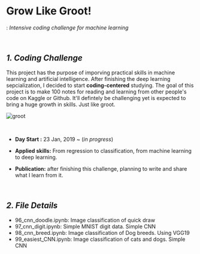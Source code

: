 # Grow Like Groot!
: *Intensive coding challenge for machine learning*

<br>

## ***1. Coding Challenge***
This project has the purpose of imporving practical skills in machine learning and artificial intelligence. After finishing the deep learning sepcialization, I decided to start **coding-centered** studying. The goal of this project is to make 100 notes for reading and learning from other people's code on Kaggle or Github. It'll defintely be challenging yet is expected to bring a huge growth in skills. Just like groot. 
<br>

![groot](https://media.giphy.com/media/F9hQLAVhWnL56/giphy.gif)

<br>

* **Day Start :** 23 Jan, 2019 ~ (*in progress*)

* **Applied skills:** From regression to classification, from machine learning to deep learning.

* **Publication:** after finishing this challenge, planning to write and share what I learn from it.  

<br>

## ***2. File Details***
- 96_cnn_doodle.ipynb: Image classification of quick draw
- 97_cnn_digit.ipynb: Simple MNIST digit data. Simple CNN
- 98_cnn_breed.ipynb: Image classification of Dog breeds. Using VGG19  
- 99_easiest_CNN.ipynb: Image classification of cats and dogs. Simple CNN

<br>


